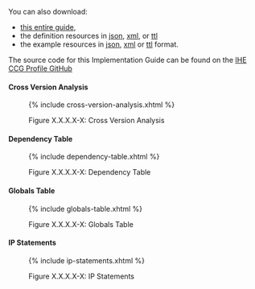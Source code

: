 
You can also download:

- [this entire guide](full-ig.zip),
- the definition resources in [json](definitions.json.zip), [xml](definitions.xml.zip), or [ttl](definitions.ttl.zip)
- the example resources in [json](examples.json.zip), [xml](examples.xml.zip) or [ttl](examples.ttl.zip) format.

The source code for this Implementation Guide can be found on the [IHE CCG Profile GitHub](https://github.com/IHE/QRPH.CCG)

#### Cross Version Analysis

<figure>
{% include cross-version-analysis.xhtml %}
<p id="fX.X.X.X-X" class="figureTitle">Figure X.X.X.X-X: Cross Version Analysis</p>
</figure>

#### Dependency Table

<figure>
{% include dependency-table.xhtml %}
<p id="fX.X.X.X-X" class="figureTitle">Figure X.X.X.X-X: Dependency Table</p>
</figure>

#### Globals Table

<figure>
{% include globals-table.xhtml %}
<p id="fX.X.X.X-X" class="figureTitle">Figure X.X.X.X-X: Globals Table</p>
</figure>

#### IP Statements

<figure>
{% include ip-statements.xhtml %}
<p id="fX.X.X.X-X" class="figureTitle">Figure X.X.X.X-X: IP Statements</p>
</figure>

